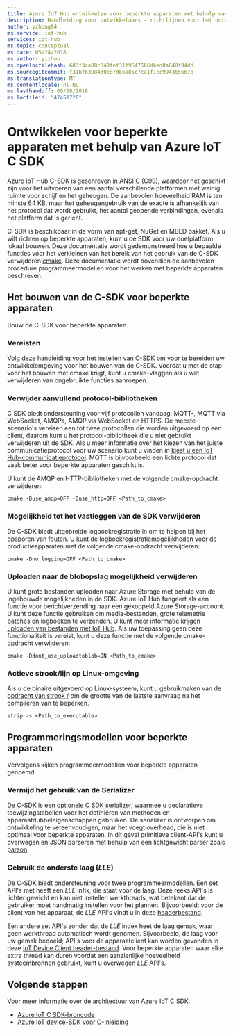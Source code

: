 ```yaml
---
title: Azure IoT Hub ontwikkelen voor beperkte apparaten met behulp van C-SDK voor IoT Hub | Microsoft Docs
description: Handleiding voor ontwikkelaars - richtlijnen voor het ontwikkelen met Azure IoT SDK's voor beperkte apparaten.
author: yzhong94
ms.service: iot-hub
services: iot-hub
ms.topic: conceptual
ms.date: 05/24/2018
ms.author: yizhon
ms.openlocfilehash: 683f3ca88c349fef31f9647566dbed8a840f94dd
ms.sourcegitcommit: f31bfb398430ed7d66a85c7ca1f1cc9943656678
ms.translationtype: MT
ms.contentlocale: nl-NL
ms.lasthandoff: 09/28/2018
ms.locfileid: "47451728"
---
```

# <a name="develop-for-constrained-devices-using-azure-iot-c-sdk"></a>Ontwikkelen voor beperkte apparaten met behulp van Azure IoT C SDK

Azure IoT Hub C-SDK is geschreven in ANSI C (C99), waardoor het geschikt zijn voor het uitvoeren van een aantal verschillende platformen met weinig ruimte voor schijf en het geheugen. De aanbevolen hoeveelheid RAM is ten minste 64 KB, maar het geheugengebruik van de exacte is afhankelijk van het protocol dat wordt gebruikt, het aantal geopende verbindingen, evenals het platform dat is gericht.

C-SDK is beschikbaar in de vorm van apt-get, NuGet en MBED pakket. Als u wilt richten op beperkte apparaten, kunt u de SDK voor uw doelplatform lokaal bouwen. Deze documentatie wordt gedemonstreerd hoe u bepaalde functies voor het verkleinen van het bereik van het gebruik van de C-SDK verwijderen [cmake](https://cmake.org/). Deze documentatie wordt bovendien de aanbevolen procedure programmeermodellen voor het werken met beperkte apparaten beschreven.

## <a name="building-the-c-sdk-for-constrained-devices"></a>Het bouwen van de C-SDK voor beperkte apparaten

Bouw de C-SDK voor beperkte apparaten.

### <a name="prerequisites"></a>Vereisten

Volg deze [handleiding voor het instellen van C-SDK](https://github.com/Azure/azure-iot-sdk-c/blob/master/doc/devbox_setup.md) om voor te bereiden uw ontwikkelomgeving voor het bouwen van de C-SDK. Voordat u met de stap voor het bouwen met cmake krijgt, kunt u cmake-vlaggen als u wilt verwijderen van ongebruikte functies aanroepen.

### <a name="remove-additional-protocol-libraries"></a>Verwijder aanvullend protocol-bibliotheken

C SDK biedt ondersteuning voor vijf protocollen vandaag: MQTT-, MQTT via WebSocket, AMQPs, AMQP via WebSocket en HTTPS. De meeste scenario's vereisen een tot twee protocollen die worden uitgevoerd op een client, daarom kunt u het protocol-bibliotheek die u niet gebruikt verwijderen uit de SDK. Als u meer informatie over het kiezen van het juiste communicatieprotocol voor uw scenario kunt u vinden in [kiest u een IoT Hub-communicatieprotocol](iot-hub-devguide-protocols.md). MQTT is bijvoorbeeld een lichte protocol dat vaak beter voor beperkte apparaten geschikt is.

U kunt de AMQP en HTTP-bibliotheken met de volgende cmake-opdracht verwijderen:

```
cmake -Duse_amqp=OFF -Duse_http=OFF <Path_to_cmake>
```

### <a name="remove-sdk-logging-capability"></a>Mogelijkheid tot het vastleggen van de SDK verwijderen

De C-SDK biedt uitgebreide logboekregistratie in om te helpen bij het opsporen van fouten. U kunt de logboekregistratiemogelijkheden voor de productieapparaten met de volgende cmake-opdracht verwijderen:

```
cmake -Dno_logging=OFF <Path_to_cmake>
```

### <a name="remove-upload-to-blob-capability"></a>Uploaden naar de blobopslag mogelijkheid verwijderen

U kunt grote bestanden uploaden naar Azure Storage met behulp van de ingebouwde mogelijkheden in de SDK. Azure IoT Hub fungeert als een functie voor berichtverzending naar een gekoppeld Azure Storage-account. U kunt deze functie gebruiken om media-bestanden, grote telemetrie batches en logboeken te verzenden. U kunt meer informatie krijgen [uploaden van bestanden met IoT Hub](iot-hub-devguide-file-upload.md). Als uw toepassing geen deze functionaliteit is vereist, kunt u deze functie met de volgende cmake-opdracht verwijderen:

```
cmake -Ddont_use_uploadtoblob=ON <Path_to_cmake>
```

### <a name="running-strip-on-linux-environment"></a>Actieve strook/lijn op Linux-omgeving

Als u de binaire uitgevoerd op Linux-systeem, kunt u gebruikmaken van de [opdracht van strook /](https://en.wikipedia.org/wiki/Strip_(Unix)) om de grootte van de laatste aanvraag na het compileren van te beperken.

```
strip -s <Path_to_executable>
```

## <a name="programming-models-for-constrained-devices"></a>Programmeringsmodellen voor beperkte apparaten

Vervolgens kijken programmeermodellen voor beperkte apparaten genoemd.

### <a name="avoid-using-the-serializer"></a>Vermijd het gebruik van de Serializer

De C-SDK is een optionele [C SDK serializer](https://github.com/Azure/azure-iot-sdk-c/tree/master/serializer), waarmee u declaratieve toewijzingstabellen voor het definiëren van methoden en apparaatdubbeleigenschappen gebruiken. De serializer is ontworpen om ontwikkeling te vereenvoudigen, maar het voegt overhead, die is niet optimaal voor beperkte apparaten. In dit geval primitieve client-API's kunt u overwegen en JSON parseren met behulp van een lichtgewicht parser zoals [parson](https://github.com/kgabis/parson).

### <a name="use-the-lower-layer-ll"></a>Gebruik de onderste laag (_LLE_)

De C-SDK biedt ondersteuning voor twee programmeermodellen. Een set API's met heeft een _LLE_ infix, die staat voor de laag. Deze reeks API's is lichter gewicht en kan niet instellen werkthreads, wat betekent dat de gebruiker moet handmatig instellen voor het plannen. Bijvoorbeeld: voor de client van het apparaat, de _LLE_ API's vindt u in deze [headerbestand](https://github.com/Azure/azure-iot-sdk-c/blob/master/iothub_client/inc/iothub_device_client_ll.h). 

Een andere set API's zonder dat de _LLE_ index heet de laag gemak, waar geen werkthread automatisch wordt genomen. Bijvoorbeeld, de laag voor uw gemak bedoeld; API's voor de apparaatclient kan worden gevonden in deze [IoT Device Client header-bestand](https://github.com/Azure/azure-iot-sdk-c/blob/master/iothub_client/inc/iothub_device_client.h). Voor beperkte apparaten waar elke extra thread kan duren voordat een aanzienlijke hoeveelheid systeembronnen gebruikt, kunt u overwegen _LLE_ API's.

## <a name="next-steps"></a>Volgende stappen

Voor meer informatie over de architectuur van Azure IoT C SDK:
-   [Azure IoT C SDK-broncode](https://github.com/Azure/azure-iot-sdk-c/)
-   [Azure IoT device-SDK voor C-Inleiding](iot-hub-device-sdk-c-intro.md)

